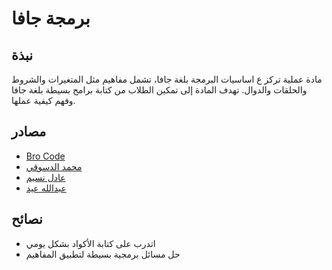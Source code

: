 # برمجة جافا

## نبذة

مادة عملية تركز ع اساسيات البرمجة بلغة جافا، تشمل مفاهيم مثل المتغيرات والشروط والحلقات والدوال. تهدف المادة إلى تمكين الطلاب من كتابة برامج بسيطة بلغة جافا وفهم كيفية عملها.

## مصادر

- [Bro Code](https://www.youtube.com/watch?v=23HFxAPyJ9U&list=PLZPZq0r_RZOOj_NOZYq_R2PECIMglLemc)
- [محمد الدسوقي](https://www.youtube.com/watch?v=FbviMTJ_vP8&list=PL1DUmTEdeA6K7rdxKiWJq6JIxTvHalY8f)
- [عادل نسيم](https://www.youtube.com/watch?v=mNvJipMTKSM&list=PLCInYL3l2AajYlZGzU_LVrHdoouf8W6ZN)
- [عبدالله عيد](https://www.youtube.com/playlist?list=PLFKL30E6pEVhbk8P3AEUgH2Ut8GCqmrc6)

## نصائح

- اتدرب على كتابة الأكواد بشكل يومي
- حل مسائل برمجية بسيطة لتطبيق المفاهيم
